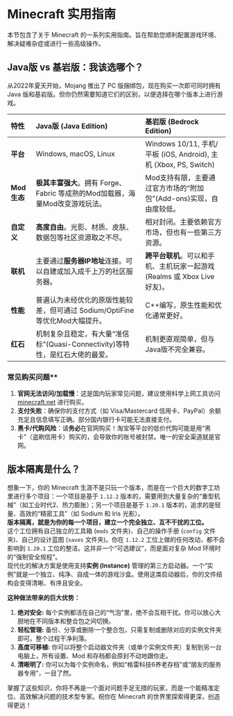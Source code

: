 # Minecraft 实用指南

本节包含了关于 Minecraft 的一系列实用指南。旨在帮助您顺利配置游戏环境、解决疑难杂症或进行一些高级操作。

## Java版 vs 基岩版：我该选哪个？

从2022年夏天开始，Mojang 推出了 PC 版捆绑包，现在购买一次即可同时拥有 Java 版和基岩版。但你仍然需要知道它们的区别，以便选择在哪个版本上进行游戏。

| 特性 | **Java版 (Java Edition)** | **基岩版 (Bedrock Edition)** |
| :--- | :--- | :--- |
| **平台** | Windows, macOS, Linux | Windows 10/11, 手机/平板 (iOS, Android), 主机 (Xbox, PS, Switch) |
| **Mod生态** | **极其丰富强大**。拥有 Forge、Fabric 等成熟的Mod加载器，海量Mod改变游戏玩法。 | Mod支持有限，主要通过官方市场的“附加包”(Add-ons)实现，自由度较低。 |
| **自定义** | **高度自由**。光影、材质、皮肤、数据包等社区资源取之不尽。 | 相对封闭。主要依赖官方市场，但也有一些第三方资源。 |
| **联机** | 主要通过**服务器IP地址**连接。可以自建或加入成千上万的社区服务器。 | **跨平台联机**。可以和手机、主机玩家一起游戏 (Realms 或 Xbox Live 好友)。 |
| **性能** | 普遍认为未经优化的原版性能较差，但可通过 Sodium/OptiFine 等优化Mod大幅提升。 | C++编写，原生性能和优化通常更好。 |
| **红石** | 机制复杂且稳定，有大量“准信标”(Quasi-Connectivity)等特性，是红石大佬的最爱。 | 机制更直观简单，但与Java版不完全兼容。 |

### 常见购买问题**

1. **官网无法访问/加载慢**：这是国内玩家常见问题，建议使用科学上网工具访问 [minecraft.net](https://minecraft.net) 进行购买。
2. **支付失败**：确保你的支付方式（如 Visa/Mastercard 信用卡、PayPal）余额充足且信息填写正确。部分国内银行卡可能无法直接支付。
3. **黑卡/代购风险**：请**务必**在官网购买！淘宝等平台的低价代购可能是用“黑卡”（盗刷信用卡）购买的，会导致你的账号被封禁。唯一的安全渠道就是官网。

## 版本隔离是什么？

想象一下，你的 Minecraft 生涯不是只玩一个版本，而是在一个巨大的数字工坊里进行多个项目：一个项目是基于 `1.12.2` 版本的，需要用到大量复杂的“重型机械”（如工业时代2、热力膨胀）；另一个项目是基于 `1.20.1` 版本的，追求的是轻量、高效的“精密工具”（如 Sodium 和 Iris 光影）。  
**版本隔离，就是为你的每一个项目，建立一个完全独立、互不干扰的工位。**  
这个工位拥有自己独立的工具箱 (`mods` 文件夹)、自己的操作手册 (`config` 文件夹)、自己的设计蓝图 (`saves` 文件夹)。你在 `1.12.2` 工位上做的任何改动，都不会影响到 `1.20.1` 工位的整洁。这并非一个“可选建议”，而是面对复杂 Mod 环境时的“强制安全规程”。  
现代化的解决方案是使用支持**实例 (Instance)** 管理的第三方启动器。一个“实例”就是一个独立、纯净、自成一体的游戏沙盒。使用这类启动器后，你的文件结构会变得清晰、有序且安全。

**这种做法带来的巨大优势：**

1. **绝对安全:** 每个实例都活在自己的“气泡”里，绝不会互相干扰。你可以放心大胆地在不同版本和整合包之间切换。
2. **轻松管理:** 备份、分享或删除一个整合包，只需复制或删除对应的实例文件夹即可。整个过程干净利落。
3. **高度可移植:** 你可以将整个启动器文件夹（或单个实例文件夹）复制到另一台电脑上，所有设置、Mod 和存档都会原封不动地跟你走。
4. **清晰明了:** 你可以为每个实例命名，例如“格雷科技6养老存档”或“朋友的服务器专用”，一目了然。

掌握了这些知识，你将不再是一个面对问题手足无措的玩家，而是一个能精准定位、高效解决问题的技术型专家。祝你在 Minecraft 的世界里探索得更深，创造得更远！
